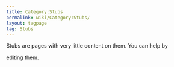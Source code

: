 ```yaml
---
title: Category:Stubs
permalink: wiki/Category:Stubs/
layout: tagpage
tag: Stubs
---
```


Stubs are pages with very little content on them. You can help by
editing them.
